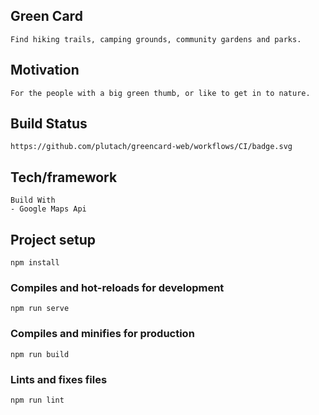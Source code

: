 ## Green Card 
```
Find hiking trails, camping grounds, community gardens and parks. 
```
## Motivation
```
For the people with a big green thumb, or like to get in to nature. 
```
## Build Status
```
https://github.com/plutach/greencard-web/workflows/CI/badge.svg

```

## Tech/framework
```
Build With 
- Google Maps Api 
```

## Project setup
```
npm install
```

### Compiles and hot-reloads for development
```
npm run serve
```

### Compiles and minifies for production
```
npm run build
```

### Lints and fixes files
```
npm run lint
```


